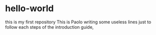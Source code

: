 # hello-world
this is my first repository
This is Paolo writing some useless lines just to follow each steps of the introduction guide,
